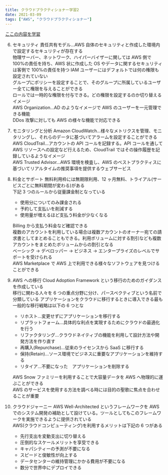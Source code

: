 ```yaml
---
title: クラウドプラクティショナー学習2
date: 2021-03-09
tags: ["AWS", "クラウドプラクティショナー"]
---
```


[ここの内容を学習](https://www.aws.training/Details/eLearning?id=66479)

6. セキュリティ
   責任共有モデル…AWS 自体のセキュリティと作成した環境内で設定するセキュリティが存在する  
   物理サーバー、ネットワーク、ハイパーバイザーに関しては AWS 側で 100%の責任を持ち、AWS 状に作成した OS やデータに関するセキュリティは客側で 100%の責任を持つ
   IAM ユーザーにはデフォルトでは何の権限も設定されていない  
   グループにポリシーを設定することで、そのグループに所属しているユーザー全てに権限を与えることができる  
   ロールでは一時的な権限を付与できる。どの権限を設定するのか切り替えるイメージ  
   AWS Organization...AD のようなイメージで AWS のユーザーを一元管理できる機能  
   DDos 攻撃に対しても AWS の様々な機能で対応できる
7. モニタリングと分析
   Amazon CloudWatch...様々なメトリクスを管理、モニタリングし、それらのデータに基づいてアラームを設定することができる  
   AWS CloudTrail...アカウントの API コールを記録する。API コールを通して AWS リソースへの設定など行えるため、CloudTrail ではその操作履歴を記録しているようなイメージ  
   AWS Trusted Advisor...AWS 環境を検査し、AWS のベストプラクティスに基づいてリアルタイムの推奨事項を提供するウェブサービス
8. 料金とサポート
   無料利用枠には無期限利用、12 ヶ月無料、トライアル(サービスごとに無料期間が変わる)がある  
   下記 3 つのルールから従量課金制となっている

   - 使用分についてのみ課金される
   - 予約して支払いを削減する
   - 使用量が増えるほど支払う料金が少なくなる

   Billing から支払う料金など確認できる  
   複数のアカウントを利用している場合は複数アカウントのオーナー宛ての請求書としてまとめることもできる。利用ボリュームに対する割引なども複数アカウントをまとめたボリュームからの割引となる  
   ベーシック → デベロッパー → ビジネス → エンタープライズのレベルでサポートを受けられる  
   AWS Marketplace で AWS 上で利用できる様々なソフトウェアを見つけることができる

9. AWS への移行
   Cloud Adoption Framework という移行のためのガイダンスを作成している  
   移行に関わる人々を 6 つの重点分野に分け、パースペクティブという名前で分類している
   アプリケーションをクラウドに移行するときに導入できる最も一般的な移行戦略は以下の 6 つとな

   - リホスト...変更せずにアプリケーションを移行する
   - リプラットフォーム...具体的な利点を実現するためにクラウドの最適化を行う
   - リファクタリング...クラウドネイティブの機能を利用して設計方法や開発方法を作り直す
   - 再購入(Repurchase)...従来のライセンスから SaaS に移行する
   - 保持(Retain)...ソース環境でビジネスに重要なアプリケーションを維持する
   - リタイア...不要になった　アプリケーションを削除する

   AWS Snow ファミリーを利用することで大容量データを AWS へ物理的に運ぶことができる  
   AWS のサービスを使用する方法を調べる時には目的の聖歌に焦点を合わせることが重要

10. クラウドジャーニー
    AWS Well-Architected というフレームワークを AWS でのシステム開発の補助として設けている。ツールとしてもこのフレームワークを実施できるように提供されている  
    AWS(クラウドコンピューティング)を利用するメリットは下記の 6 つがある
    - 先行支出を変動支出に切り替える
    - 圧倒的なスケールメリットを享受できる
    - キャパシティーの予測が不要になる
    - スピードと俊敏性が向上する
    - データセンターの維持管理にかかる費用が不要になる
    - 数分で世界中にデプロイできる
